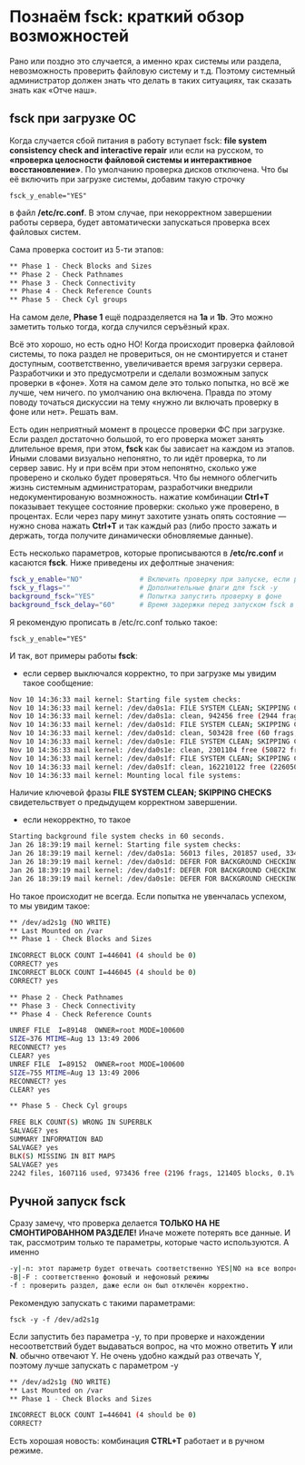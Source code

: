 # Познаём fsck: краткий обзор возможностей
Рано или поздно это случается, а именно крах системы или раздела, невозможность проверить файловую систему и т.д. Поэтому системный администратор должен знать что делать в таких ситуациях, так сказать знать как «Отче наш».

## fsck при загрузке ОС
Когда случается сбой питания в работу вступает fsck: **file system consistency check and interactive repair** или если на русском, то **«проверка целосности файловой системы и интерактивное восстановление»**. По умолчанию проверка дисков отключена. Что бы её включить при загрузке системы, добавим такую строчку

    fsck_y_enable="YES"

в файл **/etc/rc.conf**. В этом случае, при некорректном завершении работы сервера, будет автоматически запускаться проверка всех файловых систем.

Сама проверка состоит из 5-ти этапов:

```bash
** Phase 1 - Check Blocks and Sizes
** Phase 2 - Check Pathnames
** Phase 3 - Check Connectivity
** Phase 4 - Check Reference Counts
** Phase 5 - Check Cyl groups
```
На самом деле, **Phase 1** ещё подразделяется на **1a** и **1b**. Это можно заметить только тогда, когда случился серъёзный крах.

Всё это хорошо, но есть одно НО! Когда происходит проверка файловой системы, то пока раздел не провериться, он не смонтируется и станет доступным, соответственно, увеличивается время загрузки сервера. Разработчики и это предусмотрели и сделали возможным запуск проверки в «фоне». Хотя на самом деле это только попытка, но всё же лучше, чем ничего. по умолчанию она включена. Правда по этому поводу точаться дискуссии на тему «нужно ли включать проверку в фоне или нет». Решать вам.

Есть один неприятный момент в процессе проверки ФС при загрузке. Если раздел достаточно большой, то его проверка может занять длительное время, при этом, **fsck** как бы зависает на каждом из этапов. Иными словами визуально непонятно, то ли идёт проверка, то ли сервер завис. Ну и при всём при этом непонятно, сколько уже проверено и сколько будет проверяться. Что бы немного облегчить жизнь системным администраторам, разработчики внедрили недокументированую возмножность. нажатие комбинации **Ctrl+T** показывает текущее состояние проверки: сколько уже проверено, в процентах. Если через пару минут захотите узнать опять состояние — нужно снова нажать **Ctrl+T** и так каждый раз (либо просто зажать и держать, тогда получите динамически обновляемые данные).

Есть несколько параметров, которые прописываются в **/etc/rc.conf** и касаются **fsck**. Ниже приведены их дефолтные значения:

```bash
fsck_y_enable="NO"              # Включить проверку при запуске, если работа была завершена некорректно.
fsck_y_flags=""                 # Дополнительные флаги для fsck -y
background_fsck="YES"           # Попытка запустить проверку в фоне
background_fsck_delay="60"      # Время задержки перед запуском fsck в фоне.
```
Я рекомендую прописать в /etc/rc.conf только такое:

    fsck_y_enable="YES"

И так, вот примеры работы **fsck**:

- если сервер выключался корректно, то при загрузке мы увидим такое сообщение:

```bash
Nov 10 14:36:33 mail kernel: Starting file system checks:
Nov 10 14:36:33 mail kernel: /dev/da0s1a: FILE SYSTEM CLEAN; SKIPPING CHECKS
Nov 10 14:36:33 mail kernel: /dev/da0s1a: clean, 942456 free (2944 frags, 117439 blocks, 0.3% fragmentation)
Nov 10 14:36:33 mail kernel: /dev/da0s1d: FILE SYSTEM CLEAN; SKIPPING CHECKS
Nov 10 14:36:33 mail kernel: /dev/da0s1d: clean, 503428 free (60 frags, 62921 blocks, 0.0% fragmentation)
Nov 10 14:36:33 mail kernel: /dev/da0s1e: FILE SYSTEM CLEAN; SKIPPING CHECKS
Nov 10 14:36:33 mail kernel: /dev/da0s1e: clean, 2301104 free (50872 frags, 281279 blocks, 1.0% fragmentation)
Nov 10 14:36:33 mail kernel: /dev/da0s1f: FILE SYSTEM CLEAN; SKIPPING CHECKS
Nov 10 14:36:33 mail kernel: /dev/da0s1f: clean, 162210122 free (2260506 frags, 19993702 blocks, 0.5% fragmentation)
Nov 10 14:36:33 mail kernel: Mounting local file systems:
```
Наличие ключевой фразы **FILE SYSTEM CLEAN; SKIPPING CHECKS** свидетельствует о предыдущем корректном завершении.

- если некорректно, то такое

```bash
Starting background file system checks in 60 seconds.
Jan 26 18:39:19 mail kernel: Starting file system checks:
Jan 26 18:39:19 mail kernel: /dev/da0s1a: 56013 files, 201857 used, 3349718 free (1702 frags, 418502 blocks, 0.0% fragmentation)
Jan 26 18:39:19 mail kernel: /dev/da0s1d: DEFER FOR BACKGROUND CHECKING
Jan 26 18:39:19 mail kernel: /dev/da0s1f: DEFER FOR BACKGROUND CHECKING
Jan 26 18:39:19 mail kernel: /dev/da0s1e: DEFER FOR BACKGROUND CHECKING
```
Но такое происходит не всегда. Если попытка не увенчалась успехом, то мы увидим такое:

```bash
** /dev/ad2s1g (NO WRITE)
** Last Mounted on /var
** Phase 1 - Check Blocks and Sizes

INCORRECT BLOCK COUNT I=446041 (4 should be 0)
CORRECT? yes
INCORRECT BLOCK COUNT I=446045 (4 should be 0)
CORRECT? yes

** Phase 2 - Check Pathnames
** Phase 3 - Check Connectivity
** Phase 4 - Check Reference Counts

UNREF FILE  I=89148  OWNER=root MODE=100600
SIZE=376 MTIME=Aug 13 13:49 2006
RECONNECT? yes
CLEAR? yes
UNREF FILE  I=89152  OWNER=root MODE=100600
SIZE=755 MTIME=Aug 13 13:49 2006
RECONNECT? yes
CLEAR? yes

** Phase 5 - Check Cyl groups

FREE BLK COUNT(S) WRONG IN SUPERBLK
SALVAGE? yes
SUMMARY INFORMATION BAD
SALVAGE? yes
BLK(S) MISSING IN BIT MAPS
SALVAGE? yes
2242 files, 1607116 used, 973436 free (2196 frags, 121405 blocks, 0.1% fragmentation)
```

## Ручной запуск fsck
Сразу замечу, что проверка делается **ТОЛЬКО НА НЕ СМОНТИРОВАННОМ РАЗДЕЛЕ!** Иначе можете потерять все данные.
И так, рассмотрим только те параметры, которые часто используются. А именно

```bash
-y|-n: этот параметр будет отвечать соответственно YES|NO на все вопросы при возникновении несоответствий.
-B|-F : соответственно фоновый и нефоновый режимы
-f : проверить раздел, даже если он был отключён корректно.
```
Рекомендую запускать с такими параметрами:

    fsck -y -f /dev/ad2s1g

Если запустить без параметра -y, то при проверке и нахождении несоответствий будет выдаваться вопрос, на что можно ответить **Y** или **N**. обычно отвечают Y. Не очень удобно каждый раз отвечать Y, поэтому лучше запускать с параметром -y

```bash
** /dev/ad2s1g (NO WRITE)
** Last Mounted on /var
** Phase 1 - Check Blocks and Sizes

INCORRECT BLOCK COUNT I=446041 (4 should be 0)
CORRECT?
```
Есть хорошая новость: комбинация **CTRL+T** работает и в ручном режиме.

